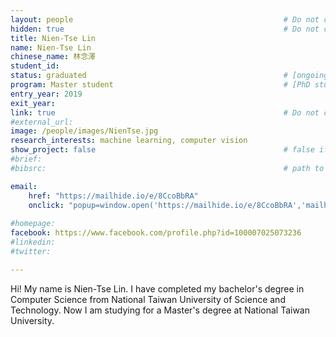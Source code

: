 ```yaml
---
layout: people                                               # Do not change
hidden: true                                                 # Do not change
title: Nien-Tse Lin
name: Nien-Tse Lin
chinese_name: 林念澤
student_id: 
status: graduated                                            # [ongoing|graduated|quit]
program: Master student                                      # [PhD student|Master student|Undergraduate]
entry_year: 2019
exit_year: 
link: true                                                   # Do not change
#external_url:
image: /people/images/NienTse.jpg
research_interests: machine learning, computer vision
show_project: false                                          # false if you do not have any project yet
#brief: 
#bibsrc:                                                     # path to bib file or DOM id 

email:
    href: "https://mailhide.io/e/8CcoBbRA"
    onclick: "popup=window.open('https://mailhide.io/e/8CcoBbRA','mailhidepopup','width=580,height=635'); return false;"
  
#homepage: 
facebook: https://www.facebook.com/profile.php?id=100007025073236
#linkedin:                                                    
#twitter:                                                     

---
```

Hi! My name is Nien-Tse Lin. I have completed my bachelor's degree in Computer Science from National Taiwan University of Science and Technology. Now I am studying for a Master's degree at National Taiwan University.
